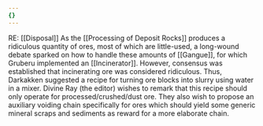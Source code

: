 ```yaml
---
{}
---
```


RE: [[Disposal]]
As the [[Processing of Deposit Rocks]] produces a ridiculous quantity of ores, most of which are little-used, a long-wound debate sparked on how to handle these amounts of [[Gangue]], for which Gruberu implemented an [[Incinerator]]. However, consensus was established that incinerating ore was considered ridiculous. 
Thus, Darkakken suggested a recipe for turning ore blocks into slurry using water in a mixer. 
Divine Ray (the editor) wishes to remark that this recipe should only operate for processed/crushed/dust ore. 
They also wish to propose an auxiliary voiding chain specifically for ores which should yield some generic mineral scraps and sediments as reward for a more elaborate chain. 